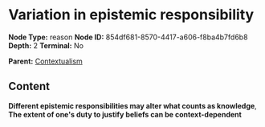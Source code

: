 # Variation in epistemic responsibility

**Node Type:** reason
**Node ID:** 854df681-8570-4417-a606-f8ba4b7fd6b8
**Depth:** 2
**Terminal:** No

**Parent:** [Contextualism](contextualism.md)

## Content

**Different epistemic responsibilities may alter what counts as knowledge**, **The extent of one's duty to justify beliefs can be context-dependent**
